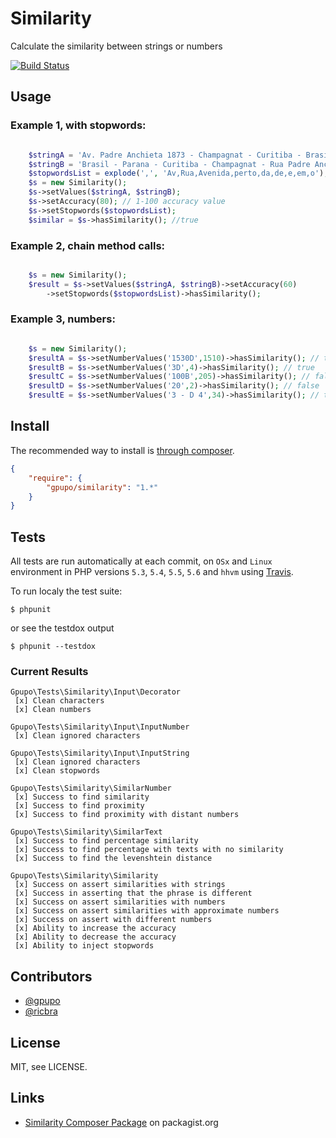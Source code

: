 # Similarity

Calculate the similarity between strings or numbers

[![Build Status](https://secure.travis-ci.org/gpupo/similarity.png?branch=master)](http://travis-ci.org/gpupo/similarity)


## Usage

### Example 1, with stopwords:

```PHP

	$stringA = 'Av. Padre Anchieta 1873 - Champagnat - Curitiba - Brasil';
	$stringB = 'Brasil - Parana - Curitiba - Champagnat - Rua Padre Anchieta 1873 - Perto da Avenida';
	$stopwordsList = explode(',', 'Av,Rua,Avenida,perto,da,de,e,em,o'); 
	$s = new Similarity();
    $s->setValues($stringA, $stringB);
    $s->setAccuracy(80); // 1-100 accuracy value
    $s->setStopwords($stopwordsList);	
	$similar = $s->hasSimilarity(); //true
```

### Example 2, chain method calls:

```PHP

	$s = new Similarity();
    $result = $s->setValues($stringA, $stringB)->setAccuracy(60)
    	->setStopwords($stopwordsList)->hasSimilarity();    
```

### Example 3, numbers:

```PHP

	$s = new Similarity();
    $resultA = $s->setNumberValues('1530D',1510)->hasSimilarity(); // true
	$resultB = $s->setNumberValues('3D',4)->hasSimilarity(); // true
	$resultC = $s->setNumberValues('100B',205)->hasSimilarity(); // false
	$resultD = $s->setNumberValues('20',2)->hasSimilarity(); // false
	$resultE = $s->setNumberValues('3 - D 4',34)->hasSimilarity(); // true
```


## Install

The recommended way to install is [through composer](http://getcomposer.org).

```JSON
{
    "require": {
        "gpupo/similarity": "1.*"
    }
}
```

## Tests

All tests are run automatically at each commit, on ``OSx`` and ``Linux`` environment in PHP versions ``5.3``, ``5.4``, ``5.5``, ``5.6`` and ``hhvm`` using  [Travis](http://travis-ci.org/gpupo/similarity).


To run localy the test suite:

    $ phpunit
    
or see the testdox output

    $ phpunit --testdox    
    
	    
### Current Results
	    
	Gpupo\Tests\Similarity\Input\Decorator
	 [x] Clean characters
	 [x] Clean numbers
	
	Gpupo\Tests\Similarity\Input\InputNumber
	 [x] Clean ignored characters
	
	Gpupo\Tests\Similarity\Input\InputString
	 [x] Clean ignored characters
	 [x] Clean stopwords
	
	Gpupo\Tests\Similarity\SimilarNumber
	 [x] Success to find similarity
	 [x] Success to find proximity
	 [x] Success to find proximity with distant numbers
	
	Gpupo\Tests\Similarity\SimilarText
	 [x] Success to find percentage similarity
	 [x] Success to find percentage with texts with no similarity
	 [x] Success to find the levenshtein distance
	
	Gpupo\Tests\Similarity\Similarity
	 [x] Success on assert similarities with strings
	 [x] Success in asserting that the phrase is different
	 [x] Success on assert similarities with numbers
	 [x] Success on assert similarities with approximate numbers
	 [x] Success on assert with different numbers
	 [x] Ability to increase the accuracy
	 [x] Ability to decrease the accuracy
	 [x] Ability to inject stopwords    
	

## Contributors

* [@gpupo](https://github.com/gpupo)
* [@ricbra](https://github.com/ricbra)

## License

MIT, see LICENSE.


## Links


* [Similarity Composer Package](https://packagist.org/packages/gpupo/similarity) on packagist.org